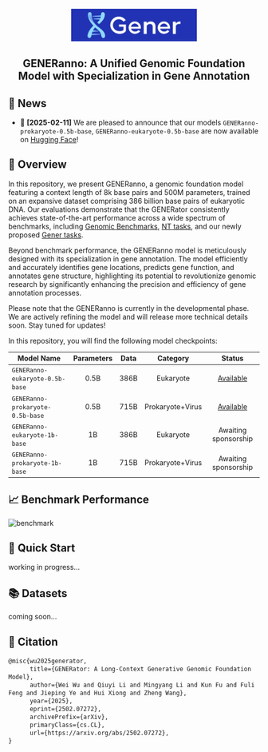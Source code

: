 <p align="center">
  <picture>
    <img alt="Gener" src="figures/logo.jpg" width=50%>
  </picture>
</p>

<h2 align="center">GENERanno: A Unified Genomic Foundation Model with Specialization in Gene Annotation</h2>

## 📰 News
* 🤗 **[2025-02-11]** We are pleased to announce that our models `GENERanno-prokaryote-0.5b-base`, `GENERanno-eukaryote-0.5b-base` are now available on [Hugging Face](https://huggingface.co/GenerTeam/)!

## 🔭 Overview

In this repository, we present GENERanno, a genomic foundation model featuring a context length of 8k base pairs and 500M parameters, trained on an expansive dataset comprising 386 billion base pairs of eukaryotic DNA. Our evaluations demonstrate that the GENERator consistently achieves state-of-the-art performance across a wide spectrum of benchmarks, including [Genomic Benchmarks](https://huggingface.co/datasets/katielink/genomic-benchmarks/tree/main), [NT tasks](https://huggingface.co/datasets/InstaDeepAI/nucleotide_transformer_downstream_tasks_revised), and our newly proposed [Gener tasks](https://huggingface.co/GenerTeam). 

Beyond benchmark performance, the GENERanno model is meticulously designed with its specialization in gene annotation. The model efficiently and accurately identifies gene locations, predicts gene function, and annotates gene structure, highlighting its potential to revolutionize genomic research by significantly enhancing the precision and efficiency of gene annotation processes.

Please note that the GENERanno is currently in the developmental phase. We are actively refining the model and will release more technical details soon. Stay tuned for updates!

In this repository, you will find the following model checkpoints:

| Model Name                       | Parameters | Data | Category | Status |
|----------------------------------|:----------:|:----------:|:----------:|:----------:|
| `GENERanno-eukaryote-0.5b-base`  |    0.5B    | 386B | Eukaryote                   | [Available](https://huggingface.co/GenerTeam) |
| `GENERanno-prokaryote-0.5b-base` |    0.5B    | 715B | Prokaryote+Virus            | [Available](https://huggingface.co/GenerTeam) |
| `GENERanno-eukaryote-1b-base`    |     1B     | 386B | Eukaryote                   | Awaiting sponsorship |
| `GENERanno-prokaryote-1b-base`   |     1B     | 715B | Prokaryote+Virus            | Awaiting sponsorship |

## 📈 Benchmark Performance
![benchmark](figures/benchmarks.png)

## 🎯 Quick Start
working in progress...

## 📚 Datasets
coming soon...

## 📜 Citation
```
@misc{wu2025generator,
      title={GENERator: A Long-Context Generative Genomic Foundation Model}, 
      author={Wei Wu and Qiuyi Li and Mingyang Li and Kun Fu and Fuli Feng and Jieping Ye and Hui Xiong and Zheng Wang},
      year={2025},
      eprint={2502.07272},
      archivePrefix={arXiv},
      primaryClass={cs.CL},
      url={https://arxiv.org/abs/2502.07272}, 
}
```